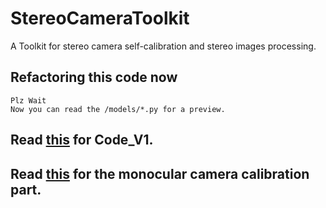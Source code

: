 # StereoCameraToolkit

 A Toolkit for stereo camera self-calibration and stereo images processing.

## Refactoring this code now

    Plz Wait
    Now you can read the /models/*.py for a preview.

## Read [this]() for Code_V1.

## Read [this]() for the monocular camera calibration part.
